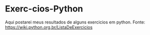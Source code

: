 # Exerc-cios-Python
Aqui postarei meus resultados de alguns exercicios em python.  Fonte: https://wiki.python.org.br/ListaDeExercicios
